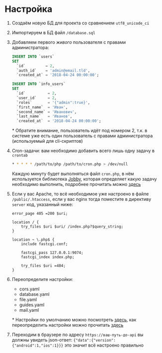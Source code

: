 # Настройка
1. Создаём новую БД для проекта со сравнением `utf8_unicode_ci`
2. Импортируем в БД файл `/database.sql`
3. Добавляем первого *живого* пользователя с правами администратора:
    ```sql
    INSERT INTO `users`
    SET
      `id`         = 2,
      `auth_id`    = 'admin@email.tld',
      `created_at` = '2018-04-24 00:00:00';

    INSERT INTO `info_users`
    SET
      `id`          = 2,
      `user_id`     = 2,
      `roles`       = '{"admin":true}',
      `first_name`  = 'Иван',
      `second_name` = 'Иванович',
      `last_name`   = 'Иванов',
      `created_at`  = '2018-04-24 00:00:00';
    ```
    \* Обратите внимание, пользователь идёт под номером 2, т.к. в системе уже есть один пользователь с правами администратора (используемый для cli-скриптов)

4. Cron-задачи: вам необходимо добавить всего лишь одну задачу в `crontab`
    ```bash
    * * * * * /path/to/php /path/to/cron.php > /dev/null
    ```
    Каждую минуту будет выполняться файл `cron.php`, в нём используется библиотека [Jobby](https://github.com/jobbyphp/jobby), которая определяет какую задачу необходимо выполнить, подробнее прочитать можно [здесь](../40_Использование/60_Cron-задачи.md)

5. Если у вас Apache, то всё необходимое уже настроено в файле `/public/.htaccess`, если у вас nginx тогда поместите в директиву `server` код, указанный ниже:
    ```nginx
    error_page 405 =200 $uri;

    location / {
        try_files $uri $uri/ /index.php?$query_string;
    }

    location ~ \.php$ {
        include fastcgi.conf;

        fastcgi_pass 127.0.0.1:9074;
        fastcgi_index index.php;

        try_files $uri =404;
    }
    ```

6. Переопределите настройки:
    - cors.yaml
    - database.yaml
    - file.yaml
    - guides.yaml
    - mail.yaml

    \* Настройки по умолчанию можно посмотреть [здесь](../20_Настройки_по_умолчанию/30_Config.md), как переопределить настройки можно прочитать [здесь](../30_Расширение_функционала/30_Расширение_Config.md)
7. Переходим в браузере по адресу `https://ваш-путь-до-api` вы должны увидеть json-ответ: `{"data":{"version":{"android":1,"ios":1}}}` это значит всё настроено правильно